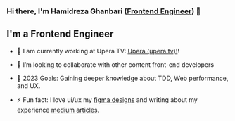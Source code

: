 ### Hi there, I'm Hamidreza Ghanbari ([Frontend Engineer][website]) 👋


## I'm a Frontend Engineer

- 🔭 I am currently working at Upera TV: [Upera (upera.tv)!][upera]!

- 👯 I’m looking to collaborate with other content front-end developers

- 🥅 2023 Goals: Gaining deeper knowledge about TDD, Web performance, and UX. 

- ⚡ Fun fact: I love ui/ux my [figma designs][figma] and writing about my experience [medium articles][medium].

<br />

[website]: https://hamidreza-ghanbari.vercel.app
[upera]: https://upera.tv
[github]: https://github.com/hamidrezaghanbari
[figma]: https://www.figma.com/@hamidghanbari
[medium]: https://www.medium.com/@hamidrezaghanbari
[linkedin]: https://linkedin.com/in/hamidrezaghanbari

